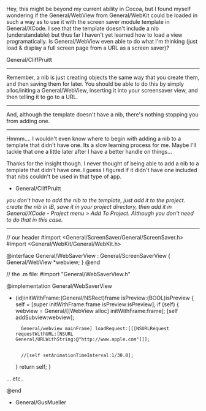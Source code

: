 

Hey, this might be beyond my current ability in Cocoa, but I found myself wondering if the General/WebView from General/WebKit could be loaded in such a way as to use it with the screen saver module template in General/XCode.  I see that the template doesn't include a nib (understandable) but thus far I haven't yet learned how to load a view programatically.  Is General/WebView even able to do what I'm thinking (just load & display a full screen page from a URL as a screen saver)?

General/CliffPruitt

----

Remember, a nib is just creating objects the same way that you create them, and then saving them for later. You should be able to do this by simply alloc/initing a General/WebView, inserting it into your screensaver view, and then telling it to go to a URL.

----

And, although the template doesn't have a nib, there's nothing stopping you from adding one.

----

Hmmm.... I wouldn't even know where to begin with adding a nib to a template that didn't have one.  Its a slow learning process for me.  Maybe I'll tackle that one a little later after I have a better handle on things...

Thanks for the insight though.  I never thought of being able to add a nib to a template that didn't have one.  I guess I figured if it didn't have one included that nibs couldn't be used in that type of app.

- General/CliffPruitt

*you don't have to add the nib to the template, just add it to the project. create the nib in IB, save it in your project directory, then add it in General/XCode - Project menu > Add To Project. Although you don't need to do that in this case.*

----

    
// our header
#import <General/ScreenSaver/General/ScreenSaver.h>
#import <General/WebKit/General/WebKit.h>

@interface General/WebSaverView : General/ScreenSaverView  {
    General/WebView *webview;
}
@end


// the .m file:
#import "General/WebSaverView.h"

@implementation General/WebSaverView

- (id)initWithFrame:(General/NSRect)frame isPreview:(BOOL)isPreview {
    self = [super initWithFrame:frame isPreview:isPreview];
    if (self) {
        webview = General/[[WebView alloc] initWithFrame:frame];
        [self addSubview:webview];
        
        General/webview mainFrame] loadRequest:[[[NSURLRequest requestWithURL:[NSURL General/URLWithString:@"http://www.apple.com"]]];

        
        //[self setAnimationTimeInterval:1/30.0];
    }
    return self;
}

... etc..

@end

- General/GusMueller